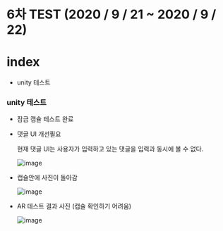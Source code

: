 # 6차 TEST (2020 / 9 / 21 ~ 2020 / 9 / 22)

# index
- unity 테스트

### unity 테스트

- 잠금 캡슐 테스트 완료

- 댓글 UI 개선필요

	현재 댓글 UI는 사용자가 입력하고 있는 댓글을 입력과 동시에 볼 수 없다.

	![image](https://user-images.githubusercontent.com/48249549/93789289-a00b8b00-fc6c-11ea-8c0c-08fc6307bf50.png)

- 캡슐안에 사진이 돌아감

	![image](https://user-images.githubusercontent.com/48249549/93789444-cf21fc80-fc6c-11ea-99d4-c8f266ec7cc7.png)

- AR 테스트 결과 사진 (캡슐 확인하기 어려움)

	![image](https://user-images.githubusercontent.com/48249549/93789497-e365f980-fc6c-11ea-8ab5-18c9b31bcaa3.png)
